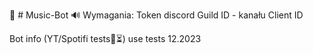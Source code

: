 🎵 # Music-Bot 🔊
Wymagania: 
Token discord
Guild ID - kanału
Client ID

Bot info (YT/Spotifi tests🧪⏳)
use tests 12.2023


